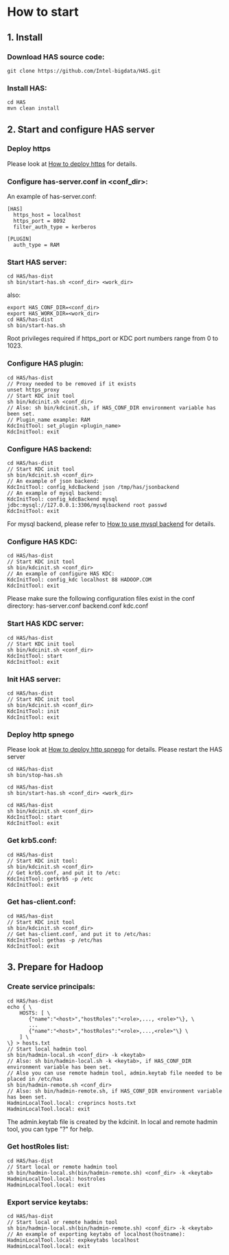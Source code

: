 How to start
================

## 1. Install

### Download HAS source code:
```
git clone https://github.com/Intel-bigdata/HAS.git
```

### Install HAS:
```
cd HAS
mvn clean install
```

## 2. Start and configure HAS server

### Deploy https
Please look at [How to deploy https](https://github.com/intel-bigdata/has/blob/release-1.0.0/doc/deploy-https.md) for details.

### Configure has-server.conf in <conf_dir>:
An example of has-server.conf:
```
[HAS]
  https_host = localhost
  https_port = 8092
  filter_auth_type = kerberos
  
[PLUGIN]
  auth_type = RAM
```

### Start HAS server:
```
cd HAS/has-dist
sh bin/start-has.sh <conf_dir> <work_dir>
```

also:
```
export HAS_CONF_DIR=<conf_dir>
export HAS_WORK_DIR=<work_dir>
cd HAS/has-dist
sh bin/start-has.sh
```

Root privileges required if https_port or KDC port numbers range from 0 to 1023.

### Configure HAS plugin:
```
cd HAS/has-dist
// Proxy needed to be removed if it exists
unset https_proxy
// Start KDC init tool
sh bin/kdcinit.sh <conf_dir>
// Also: sh bin/kdcinit.sh, if HAS_CONF_DIR environment variable has been set.
// Plugin_name example: RAM
KdcInitTool: set_plugin <plugin_name>
KdcInitTool: exit
```

### Configure HAS backend:
```
cd HAS/has-dist
// Start KDC init tool
sh bin/kdcinit.sh <conf_dir>
// An example of json backend:
KdcInitTool: config_kdcBackend json /tmp/has/jsonbackend
// An example of mysql backend:
KdcInitTool: config_kdcBackend mysql jdbc:mysql://127.0.0.1:3306/mysqlbackend root passwd
KdcInitTool: exit
```
For mysql backend, please refer to [How to use mysql backend](https://github.com/intel-bigdata/has/blob/release-1.0.0/doc/mysql-backend.md) for details.

### Configure HAS KDC:
```
cd HAS/has-dist
// Start KDC init tool
sh bin/kdcinit.sh <conf_dir>
// An example of configure HAS KDC:
KdcInitTool: config_kdc localhost 88 HADOOP.COM
KdcInitTool: exit
```
Please make sure the following configuration files exist in the conf directory:
has-server.conf backend.conf kdc.conf

### Start HAS KDC server:
```
cd HAS/has-dist
// Start KDC init tool
sh bin/kdcinit.sh <conf_dir>
KdcInitTool: start
KdcInitTool: exit
```

### Init HAS server:
```
cd HAS/has-dist
// Start KDC init tool
sh bin/kdcinit.sh <conf_dir>
KdcInitTool: init
KdcInitTool: exit
```

### Deploy http spnego
Please look at [How to deploy http spnego](https://github.com/intel-bigdata/has/blob/release-1.0.0/doc/deploy-spnego.md) for details.
Please restart the HAS server

```
cd HAS/has-dist
sh bin/stop-has.sh

cd HAS/has-dist
sh bin/start-has.sh <conf_dir> <work_dir>

cd HAS/has-dist
sh bin/kdcinit.sh <conf_dir>
KdcInitTool: start
KdcInitTool: exit
```

### Get krb5.conf:
```
cd HAS/has-dist
// Start KDC init tool:
sh bin/kdcinit.sh <conf_dir>
// Get krb5.conf, and put it to /etc:
KdcInitTool: getkrb5 -p /etc
KdcInitTool: exit
```

### Get has-client.conf:
```
cd HAS/has-dist
// Start KDC init tool
sh bin/kdcinit.sh <conf_dir>
// Get has-client.conf, and put it to /etc/has:
KdcInitTool: gethas -p /etc/has
KdcInitTool: exit
```

## 3. Prepare for Hadoop

### Create service principals:
```
cd HAS/has-dist
echo { \
    HOSTS: [ \
       {"name":"<host>","hostRoles":"<role>,..., <role>"\}, \
       ...
       {"name":"<host>","hostRoles":"<role>,...,<role>"\} \
    ] \
\} > hosts.txt
// Start local hadmin tool
sh bin/hadmin-local.sh <conf_dir> -k <keytab>
// Also: sh bin/hadmin-local.sh -k <keytab>, if HAS_CONF_DIR environment variable has been set.
// Also you can use remote hadmin tool, admin.keytab file needed to be placed in /etc/has
sh bin/hadmin-remote.sh <conf_dir>
// Also: sh bin/hadmin-remote.sh, if HAS_CONF_DIR environment variable has been set.
HadminLocalTool.local: creprincs hosts.txt
HadminLocalTool.local: exit
```
The admin.keytab file is created by the kdcinit. In local and remote hadmin tool, you can type "?" for help.

### Get hostRoles list:
```
cd HAS/has-dist
// Start local or remote hadmin tool
sh bin/hadmin-local.sh(bin/hadmin-remote.sh) <conf_dir> -k <keytab>
HadminLocalTool.local: hostroles
HadminLocalTool.local: exit
```

### Export service keytabs:
```
cd HAS/has-dist
// Start local or remote hadmin tool
sh bin/hadmin-local.sh(bin/hadmin-remote.sh) <conf_dir> -k <keytab>
// An example of exporting keytabs of localhost(hostname):
HadminLocalTool.local: expkeytabs localhost
HadminLocalTool.local: exit
```
